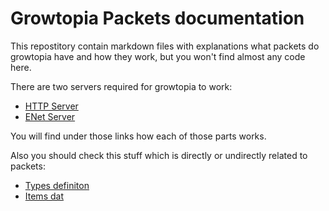 # Growtopia Packets documentation

This repostitory contain markdown files with explanations what packets do growtopia have and how they work, but you won't find almost any code here.

There are two servers required for growtopia to work:
- [HTTP Server](http_server/README.md)
- [ENet Server](enet_server/README.md)

You will find under those links how each of those parts works.

Also you should check this stuff which is directly or undirectly related to packets:
- [Types definiton](types_definition.md)
- [Items dat](items_dat/README.md)
